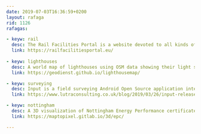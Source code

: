 ```yaml
---
date: 2019-07-03T16:36:59+0200
layout: rafaga
rid: 1126
rafagas:

- keyw: rail
  desc: The Rail Facilities Portal is a website devoted to all kinds of rail freight facilities across Europe
  link: https://railfacilitiesportal.eu/
  
- keyw: lighthouses
  desc: A world map of lighthouses using OSM data showing their light signature
  link: https://geodienst.github.io/lighthousemap/

- keyw: surveying
  desc: Input is a field surveying Android Open Source application integrated with QGIS
  link: https://www.lutraconsulting.co.uk/blog/2019/03/26/input-release/

- keyw: nottingham
  desc: A 3D visualization of Nottingham Energy Performance certificates
  link: https://maptopixel.gitlab.io/3d/epc/

---
```

